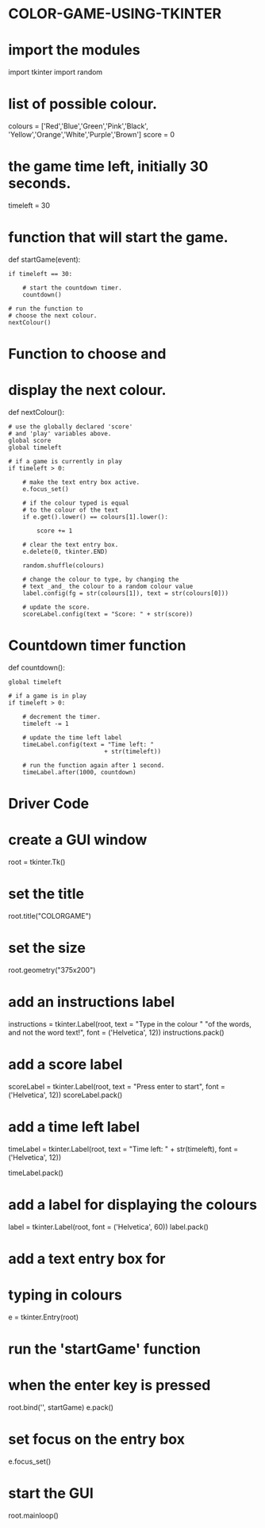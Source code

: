 # COLOR-GAME-USING-TKINTER

# import the modules  
import tkinter 
import random 
  
# list of possible colour. 
colours = ['Red','Blue','Green','Pink','Black', 
           'Yellow','Orange','White','Purple','Brown'] 
score = 0
  
# the game time left, initially 30 seconds. 
timeleft = 30
  
# function that will start the game. 
def startGame(event): 
      
    if timeleft == 30: 
          
        # start the countdown timer. 
        countdown() 
          
    # run the function to 
    # choose the next colour. 
    nextColour() 
  
# Function to choose and 
# display the next colour. 
def nextColour(): 
  
    # use the globally declared 'score' 
    # and 'play' variables above. 
    global score 
    global timeleft 
  
    # if a game is currently in play 
    if timeleft > 0: 
  
        # make the text entry box active. 
        e.focus_set() 
  
        # if the colour typed is equal 
        # to the colour of the text 
        if e.get().lower() == colours[1].lower(): 
              
            score += 1
  
        # clear the text entry box. 
        e.delete(0, tkinter.END) 
          
        random.shuffle(colours) 
          
        # change the colour to type, by changing the 
        # text _and_ the colour to a random colour value 
        label.config(fg = str(colours[1]), text = str(colours[0])) 
          
        # update the score. 
        scoreLabel.config(text = "Score: " + str(score)) 
  
  
# Countdown timer function  
def countdown(): 
  
    global timeleft 
  
    # if a game is in play 
    if timeleft > 0: 
  
        # decrement the timer. 
        timeleft -= 1
          
        # update the time left label 
        timeLabel.config(text = "Time left: "
                               + str(timeleft)) 
                                 
        # run the function again after 1 second. 
        timeLabel.after(1000, countdown) 
  
  
# Driver Code 
  
# create a GUI window 
root = tkinter.Tk() 
  
# set the title 
root.title("COLORGAME") 
  
# set the size 
root.geometry("375x200") 

  
# add an instructions label 
instructions = tkinter.Label(root, text = "Type in the colour "
                        "of the words, and not the word text!", 
                                      font = ('Helvetica', 12)) 
instructions.pack()  
  
# add a score label 
scoreLabel = tkinter.Label(root, text = "Press enter to start", 
                                      font = ('Helvetica', 12)) 
scoreLabel.pack() 
  
# add a time left label 
timeLabel = tkinter.Label(root, text = "Time left: " +
              str(timeleft), font = ('Helvetica', 12)) 
                
timeLabel.pack() 
  
# add a label for displaying the colours 
label = tkinter.Label(root, font = ('Helvetica', 60)) 
label.pack() 
  
# add a text entry box for 
# typing in colours 
e = tkinter.Entry(root) 
  
# run the 'startGame' function  
# when the enter key is pressed 
root.bind('<Return>', startGame) 
e.pack() 
  
# set focus on the entry box 
e.focus_set() 
  
# start the GUI 
root.mainloop() 

